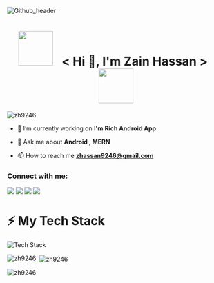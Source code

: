 ![Github_header](https://www.careerguide.com/career/wp-content/uploads/2020/03/giphy-7.gif)

<h1 align="center">
  <img src="https://user-images.githubusercontent.com/88898454/162615569-25a9d7d3-9235-4322-805f-1438d2b79e43.gif" width="80">
  &nbsp; < Hi 👋, I'm Zain Hassan > &nbsp;
  <img src="https://user-images.githubusercontent.com/88898454/162615569-25a9d7d3-9235-4322-805f-1438d2b79e43.gif" width="80">
</h1>


<p align="left"> <img src="https://komarev.com/ghpvc/?username=zh9246&label=Profile%20views&color=0e75b6&style=flat" alt="zh9246" /> </p>



- 🔭 I’m currently working on **I'm Rich Android App**

- 💬 Ask me about **Android , MERN**

- 📫 How to reach me **zhassan9246@gmail.com**

<h3 align="left">Connect with me:</h3>
<p align="left">
<a href="www.linkedin.com/in/zh92"><img src="https://img.shields.io/badge/-ZainHassan-0077B5?style=flat&logo=Linkedin&logoColor=white"/></a>
<a href="mailto:zhassan9246@gmail.com"><img src="https://img.shields.io/badge/-zhassan9246.com-D14836?style=flat&logo=Gmail&logoColor=white"/></a>
<a href="https://www.instagram.com/zain_ch876/"><img src="https://img.shields.io/badge/-@zain_ch876-E4405F?style=flat&logo=Instagram&logoColor=white"/></a>
<a href="https://www.facebook.com/Zain_Hassan/"><img src="https://img.shields.io/badge/-@Zain_hassan-1877F2?style=flat&logo=Facebook&logoColor=white"/></a>
</p>

# ⚡ My Tech Stack
![Tech Stack](https://cardify.vercel.app/api/badges?border=false&borderColor=%23ddd&borderWidth=2&iconColor=&icons=html5%2Ccss3%2Cjavascript%2Cpython%2Cnodedotjs%2Creact&preset=dark&shadow=true&width=100)

<p><img align="left" src="https://github-readme-stats.vercel.app/api/top-langs?username=zh9246&show_icons=true&locale=en&layout=compact" alt="zh9246" /></p>

<p>&nbsp;<img align="center" src="https://github-readme-stats.vercel.app/api?username=zh9246&show_icons=true&locale=en" alt="zh9246" /></p>

<p><img align="center" src="https://github-readme-streak-stats.herokuapp.com/?user=zh9246&" alt="zh9246" /></p>
